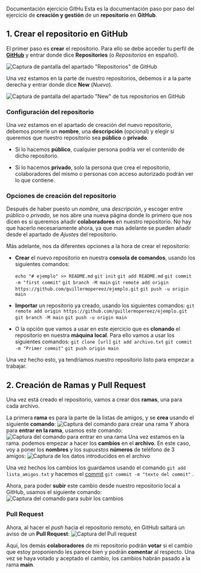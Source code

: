 Documentación ejercicio GitHu
Esta es la documentación paso por paso del ejercicio de **creación y gestión** de un **repositorio** en **GitHub**.

## 1. Crear el repositorio en GitHub
El primer paso es **crear** el repositorio. Para ello se debe acceder tu perfil de **[GitHub](https://github.com/)** y entrar donde dice **Repositories** (o *Repositorios* en español).

![Captura de pantalla del apartado "Repositorios" de GitHub](https://i.imgur.com/HfHbcHg.png)

Una vez estamos en la parte de nuestro repositorios, debemos ir a la parte derecha y entrar donde dice **New** (*Nuevo*).

![Captura de pantalla del apartado "New" de tus repositorios en GitHub](https://i.imgur.com/4aUM0Q2.png)

### Configuración del repositorio

Una vez estamos en el apartado de creación del nuevo repositorio, debemos ponerle un **nombre**, una **descripción** (opcional) y elegir si queremos que nuestro repositorio sea **público** o **privado**. 

- Si lo hacemos **público**, cualquier persona podría ver el contenido de dicho repositorio.

- Si lo hacemos **privado**, solo la persona que crea el repositorio, colaboradores del mismo o personas con acceso autorizado podrán ver lo que contiene.

### Opciones de creación del repositorio

Después de haber puesto un *nombre*, una *descripción*, y escoger entre *público* o *privado*, se nos abre una nueva página donde lo primero que nos dicen es si queremos añadir **colaboradores** en nuestro repositorio. No hay que hacerlo necesariamente ahora, ya que mas adelante se pueden añadir desde el apartado de *Ajustes* del repositorio. 

Más adelante, nos da diferentes opciones a la hora de crear el repositorio:

- **Crear** el nuevo repositorio en nuestra **consola de comandos**, usando los siguientes comandos:

	`echo "# ejemplo" >> README.md`
	`git init`
	`git add README.md` 
	`git commit -m "first commit"`
	`git branch -M main`
	`git remote add origin https://github.com/guillermopereez/ejemplo.git`
	`git push -u origin main`

- **Importar** un repositorio ya creado, usando los siguientes comandos:
	`git remote add origin https://github.com/guillermopereez/ejemplo.git`
	`git branch -M main`
	`git push -u origin main`
- O la opción que vamos a usar en este ejercicio que es **clonando** el repositorio en nuestra **máquina local**. Para ello vamos a usar los siguientes comandos:
	`git clone [url]`
	`git add archivo.txt`
	`git commit -m "Primer commit"`
	`git push origin main`

Una vez hecho esto, ya tendríamos nuestro repositorio listo para empezar a trabajar.
## 2. Creación de Ramas y Pull Request
Una vez está creado el repositorio, vamos a crear dos **ramas**, una para cada archivo.

La primera **rama** es para la parte de la listas de amigos, y se **crea** usando el siguiente **comando**:
![Captura del comando para crear una rama](https://i.imgur.com/h5yCHj9.png)
Y ahora para **entrar en la rama**, usamos este comando:
![Captura del comando para entrar en una rama](https://i.imgur.com/8I2dXni.png)
Una vez estamos en la rama. podemos empezar a hacer los **cambios** en el **archivo**. En este caso, voy a poner los **nombres** y los *supuestos* **números** de teléfono de 3 amigos:
![Captura de los datos introducidos en el archivo](https://i.imgur.com/JTPLO5v.png)

Una vez hechos los cambios los guardamos usando el comando `git add lista_amigos.txt` y hacemos el [commit](https://github.com/guillermopereez/ejercicio_github_guillermo_y_karen/pull/1/commits/dd329f637f9dd886a9883cdb4ed538560081a25d) `git commit -m "texto del commit"` .

Ahora, para poder **subir** este cambio desde nuestro repositorio local a GitHub, usamos el siguiente comando:
![Captura del comando para subir los cambios](https://i.imgur.com/bJTjA6o.png)


### Pull Request

Ahora, al hacer el *push* hacia el repositorio remoto, en GitHub saltará un aviso de un **Pull Request**:
![Captura del Pull request](https://i.imgur.com/M9QxPDw.png)

Aquí, los demás **colaboradores** de mi repositorio podrán **votar** si el cambio que estoy proponiendo les parece bien y podrán **comentar** al respecto. Una vez se haya votado y aceptado el cambio, los cambios habrán pasado a la rama **main**.
